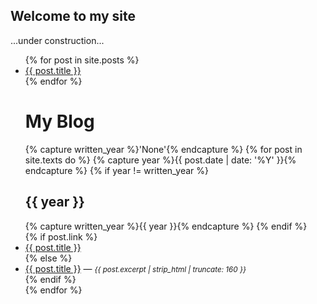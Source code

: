 ## Welcome to my site

...under construction...

<ul>
  {% for post in site.posts %}
    <li>
      <a href="{{ post.url }}">{{ post.title }}</a>
    </li>
  {% endfor %}
</ul>


<div class="toc">
  <ul class="post">
  <h1>My Blog</h1>
  {% capture written_year %}'None'{% endcapture %}
  {% for post in site.texts do %}
       {% capture year %}{{ post.date | date: '%Y' }}{% endcapture %}
    {% if year != written_year %}
      <h2>{{ year }}</h2>
      {% capture written_year %}{{ year }}{% endcapture %}
    {% endif %}
    <article>
      {% if post.link %}
        <li class="post-title">
          <a href="{{ site.baseurl }}{{ post.url }}" title="{{ post.title }}">{{ post.title }}</a> <a href="{{ post.link }}" target="_blank" title="{{ post.title }}"><i class="fa fa-link"></i></a></li>
      {% else %}
        <li><a href="{{ site.baseurl }}{{ post.url }}" title="{{ post.title }}">{{ post.title }}</a> &#8212; <i><small>{{ post.excerpt | strip_html | truncate: 160 }}</small></i></li>
      {% endif %}
    </article>
  {% endfor %}
    </ul>
</div>
